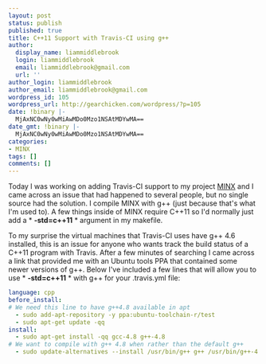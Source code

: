```yaml
---
layout: post
status: publish
published: true
title: C++11 Support with Travis-CI using g++
author:
  display_name: liammiddlebrook
  login: liammiddlebrook
  email: liammiddlebrook@gmail.com
  url: ''
author_login: liammiddlebrook
author_email: liammiddlebrook@gmail.com
wordpress_id: 105
wordpress_url: http://gearchicken.com/wordpress/?p=105
date: !binary |-
  MjAxNC0wNy0wMiAwMDo0Mzo1NSAtMDYwMA==
date_gmt: !binary |-
  MjAxNC0wNy0wMiAwMDo0Mzo1NSAtMDYwMA==
categories:
- MINX
tags: []
comments: []
---
```

Today I was working on adding Travis-CI support to my project 
[MINX](http://libminx.org) and I came across an issue that had 
happened to several people, but no single source had the solution. 
I compile MINX with g++ (just because that's what I'm used to). 
A few things inside of MINX require C++11 so I'd normally just add 
a * **-std=c++11** * argument in my makefile.

To my surprise the virtual machines that Travis-CI uses have g++ 4.6 
installed, this is an issue for anyone who wants track the build 
status of a C++11 program with Travis. After a few minutes of 
searching I came across a link that provided me with an Ubuntu tools 
PPA that contained some newer versions of g++. Below I've included a 
few lines that will allow you to use * **-std=c++11** * with g++ 
for your .travis.yml file:

```yaml
language: cpp
before_install:
# We need this line to have g++4.8 available in apt
  - sudo add-apt-repository -y ppa:ubuntu-toolchain-r/test
  - sudo apt-get update -qq
install:
  - sudo apt-get install -qq gcc-4.8 g++-4.8 
# We want to compile with g++ 4.8 when rather than the default g++
  - sudo update-alternatives --install /usr/bin/g++ g++ /usr/bin/g++-4.8 90
```
